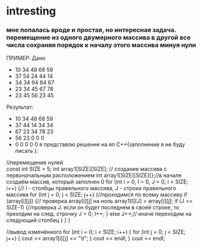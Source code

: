 # intresting
### мне попалась вроде и простая, но интересная задача. перемещение из одного двумерного массива в другой все числа сохраняя порядок к началу этого массива минуя нули
ПРИМЕР:
Дано 
- 10 34 48 68 59
- 37 54 24 44 14
- 34 34 94 84 67
- 23 34 45 67 78
- 23 45 56 23 45

Результат:
- 10 34 48 68 59
- 37 44 14 34 34
- 67 23 34 78 23
- 56 23 0  0  0
- 0  0  0  0  0
я представлю решение на яп С++(заполнение я не буду писать ):

//перемещение нулей  
const int SIZE = 5;
int array1[SIZE][SIZE]; // создание массива с первоначальным расположением
int array1[SIZE][SIZE]{};//в начале создаём массив, который заполнен 0
for (int i = 0, I = 0, J = 0; i < SIZE; i++) {// I - столбцы правельного массива, J - строки правельного массива
	for (int j = 0; j < SIZE; j++) {//проходимся по всему массиву
		if (array[i][j]) {// проверка array[i][j] на ноль
			array1[I][J] = array[i][j];
			if (J == SIZE-1) {//проверка J. если он будет последнем в своей строке, то прехлдим на след. строчку
				J = 0;
				I++;
			}
			else J++;// иначе переходим на следующий столбец
		}
	}
}

//вывод изменённого
for (int i = 0; i < SIZE; i++) {
	for (int j = 0; j < SIZE; j++) {
		cout << array1[i][j] << "\t";
	}
	cout << endl;
}
cout << endl;
